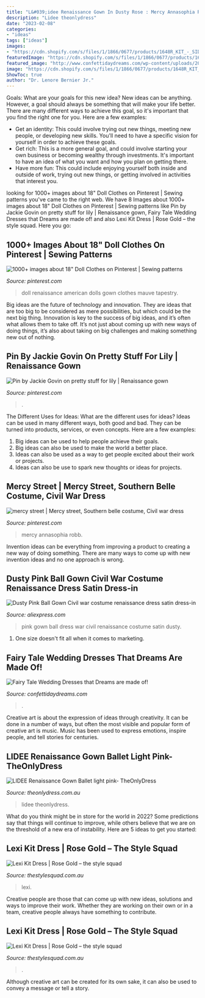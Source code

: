 ```yaml
---
title: "L&#039;idee Renaissance Gown In Dusty Rose : Mercy Annasophia Robb"
description: "Lidee theonlydress"
date: "2023-02-08"
categories:
- "ideas"
tags: ["ideas"]
images:
- "https://cdn.shopify.com/s/files/1/1866/0677/products/1648R_KIT_-_SIDE_1024x1024.jpg?v=1575075233"
featuredImage: "https://cdn.shopify.com/s/files/1/1866/0677/products/1648R_KIT_-_DETAIL_1024x1024.jpg?v=1575075233"
featured_image: "http://www.confettidaydreams.com/wp-content/uploads/2015/06/Galia-Lahav-Les-Rêves-Bohémiens-14.jpg"
image: "https://cdn.shopify.com/s/files/1/1866/0677/products/1648R_KIT_-_DETAIL_1024x1024.jpg?v=1575075233"
ShowToc: true
author: "Dr. Lenore Bernier Jr."
---
```



Goals: What are your goals for this new idea?
New ideas can be anything. However, a goal should always be something that will make your life better. There are many different ways to achieve this goal, so it's important that you find the right one for you. Here are a few examples: 
- Get an identity: This could involve trying out new things, meeting new people, or developing new skills. You'll need to have a specific vision for yourself in order to achieve these goals. 
- Get rich: This is a more general goal, and could involve starting your own business or becoming wealthy through investments. It's important to have an idea of what you want and how you plan on getting there. 
- Have more fun: This could include enjoying yourself both inside and outside of work, trying out new things, or getting involved in activities that interest you.

	

		
looking for 1000+ images about 18&quot; Doll Clothes on Pinterest | Sewing patterns you've came to the right web. We have 8 Images about 1000+ images about 18&quot; Doll Clothes on Pinterest | Sewing patterns like Pin by Jackie Govin on pretty stuff for lily | Renaissance gown, Fairy Tale Wedding Dresses that Dreams are made of! and also Lexi Kit Dress | Rose Gold – the style squad. Here you go:
		
    
## 1000+ Images About 18&quot; Doll Clothes On Pinterest | Sewing Patterns

<img loading=lazy src="https://s-media-cache-ak0.pinimg.com/736x/2f/9b/83/2f9b83a2f692cd0f3ea96f395d53a314.jpg" onerror="this.onerror=null;this.src='https://tse2.mm.bing.net/th?id=OIP.iAG-w8xH9VUJEAOZrVg76AHaJ4&amp;pid=15.1';" alt="1000+ images about 18&quot; Doll Clothes on Pinterest | Sewing patterns">

_Source: pinterest.com_

>doll renaissance american dolls gown clothes mauve tapestry. 

	

Big ideas are the future of technology and innovation. They are ideas that are too big to be considered as mere possibilities, but which could be the next big thing. Innovation is key to the success of big ideas, and it’s often what allows them to take off. It’s not just about coming up with new ways of doing things, it’s also about taking on big challenges and making something new out of nothing.

    
## Pin By Jackie Govin On Pretty Stuff For Lily | Renaissance Gown

<img loading=lazy src="https://i.pinimg.com/originals/30/6d/b4/306db4ddc4401ce0aeb5f7b6c7cdf8c7.jpg" onerror="this.onerror=null;this.src='https://tse1.mm.bing.net/th?id=OIP.OFeUBt3aZuHWvYUdBFTh0gAAAA&amp;pid=15.1';" alt="Pin by Jackie Govin on pretty stuff for lily | Renaissance gown">

_Source: pinterest.com_

>. 

	

The Different Uses for Ideas: What are the different uses for ideas?
Ideas can be used in many different ways, both good and bad. They can be turned into products, services, or even concepts. Here are a few examples:
1. Big ideas can be used to help people achieve their goals. 
2. Big ideas can also be used to make the world a better place. 
3. Ideas can also be used as a way to get people excited about their work or projects. 
4. Ideas can also be use to spark new thoughts or ideas for projects.

    
## Mercy Street | Mercy Street, Southern Belle Costume, Civil War Dress

<img loading=lazy src="https://i.pinimg.com/originals/29/34/dc/2934dccb308f42092edd10c373709f11.jpg" onerror="this.onerror=null;this.src='https://tse1.mm.bing.net/th?id=OIP.jzDN0UQf4lr4TajGCB7hgAHaHa&amp;pid=15.1';" alt="mercy street | Mercy street, Southern belle costume, Civil war dress">

_Source: pinterest.com_

>mercy annasophia robb. 

	

Invention ideas can be everything from improving a product to creating a new way of doing something. There are many ways to come up with new invention ideas and no one approach is wrong.

    
## Dusty Pink Ball Gown Civil War Costume Renaissance Dress Satin Dress-in

<img loading=lazy src="https://ae01.alicdn.com/kf/HTB15ke3nyAKL1JjSZFoq6ygCFXa9/Dusty-Pink-Ball-Gown-Civil-war-costume-renaissance-dress-satin-dress.jpg" onerror="this.onerror=null;this.src='https://tse4.mm.bing.net/th?id=OIP.ACWeDHI_SagwA11IHHQV5wHaJA&amp;pid=15.1';" alt="Dusty Pink Ball Gown Civil war costume renaissance dress satin dress-in">

_Source: aliexpress.com_

>pink gown ball dress war civil renaissance costume satin dusty. 

	

1. One size doesn't fit all when it comes to marketing.

    
## Fairy Tale Wedding Dresses That Dreams Are Made Of!

<img loading=lazy src="http://www.confettidaydreams.com/wp-content/uploads/2015/06/Galia-Lahav-Les-Rêves-Bohémiens-14.jpg" onerror="this.onerror=null;this.src='https://tse4.mm.bing.net/th?id=OIP.2P8S7_eLVd-9lkpf3lRVjAHaJ3&amp;pid=15.1';" alt="Fairy Tale Wedding Dresses that Dreams are made of!">

_Source: confettidaydreams.com_

>. 

	

Creative art is about the expression of ideas through creativity. It can be done in a number of ways, but often the most visible and popular form of creative art is music. Music has been used to express emotions, inspire people, and tell stories for centuries.

    
## LIDEE Renaissance Gown Ballet Light Pink- TheOnlyDress

<img loading=lazy src="https://theonlydress.com.au/wp-content/uploads/2021/06/LIDEE_LowRes-77_0860f52a-96e2-4e0e-a92f-fd70267a78b6_2000x.jpg" onerror="this.onerror=null;this.src='https://tse4.mm.bing.net/th?id=OIP.c366mWuADeQvSCbTFOsYGgHaJ7&amp;pid=15.1';" alt="LIDEE Renaissance Gown Ballet light pink- TheOnlyDress">

_Source: theonlydress.com.au_

>lidee theonlydress. 

	

What do you think might be in store for the world in 2022? Some predictions say that things will continue to improve, while others believe that we are on the threshold of a new era of instability. Here are 5 ideas to get you started: 

    
## Lexi Kit Dress | Rose Gold – The Style Squad

<img loading=lazy src="https://cdn.shopify.com/s/files/1/1866/0677/products/1648R_KIT_-_DETAIL_1024x1024.jpg?v=1575075233" onerror="this.onerror=null;this.src='https://tse3.mm.bing.net/th?id=OIP.aZs1tc3UFLRkQacX_ExqIgHaLG&amp;pid=15.1';" alt="Lexi Kit Dress | Rose Gold – the style squad">

_Source: thestylesquad.com.au_

>lexi. 

	

Creative people are those that can come up with new ideas, solutions and ways to improve their work. Whether they are working on their own or in a team, creative people always have something to contribute.

    
## Lexi Kit Dress | Rose Gold – The Style Squad

<img loading=lazy src="https://cdn.shopify.com/s/files/1/1866/0677/products/1648R_KIT_-_SIDE_1024x1024.jpg?v=1575075233" onerror="this.onerror=null;this.src='https://tse3.mm.bing.net/th?id=OIP.uRaKTwsf6RvZ3h25b-jeOgHaLG&amp;pid=15.1';" alt="Lexi Kit Dress | Rose Gold – the style squad">

_Source: thestylesquad.com.au_

>. 

	

Although creative art can be created for its own sake, it can also be used to convey a message or tell a story.

